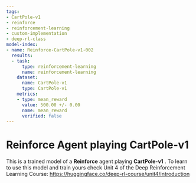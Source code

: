 ```yaml
---
tags:
- CartPole-v1
- reinforce
- reinforcement-learning
- custom-implementation
- deep-rl-class
model-index:
- name: Reinforce-CartPole-v1-002
  results:
  - task:
      type: reinforcement-learning
      name: reinforcement-learning
    dataset:
      name: CartPole-v1
      type: CartPole-v1
    metrics:
    - type: mean_reward
      value: 500.00 +/- 0.00
      name: mean_reward
      verified: false
---
```


  # **Reinforce** Agent playing **CartPole-v1**
  This is a trained model of a **Reinforce** agent playing **CartPole-v1** .
  To learn to use this model and train yours check Unit 4 of the Deep Reinforcement Learning Course: https://huggingface.co/deep-rl-course/unit4/introduction
  